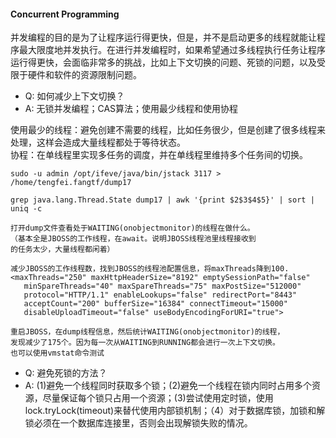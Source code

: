 #### Concurrent Programming

并发编程的目的是为了让程序运行得更快，但是，并不是启动更多的线程就能让程序最大限度地并发执行。在进行并发编程时，如果希望通过多线程执行任务让程序运行得更快，会面临非常多的挑战，比如上下文切换的问题、死锁的问题，以及受限于硬件和软件的资源限制问题。
<br/>
- Q: 如何减少上下文切换？
- A: 无锁并发编程；CAS算法；使用最少线程和使用协程

使用最少的线程：避免创建不需要的线程，比如任务很少，但是创建了很多线程来处理，这样会造成大量线程都处于等待状态。
<br/>
协程：在单线程里实现多任务的调度，并在单线程里维持多个任务间的切换。

```
sudo -u admin /opt/ifeve/java/bin/jstack 3117 > /home/tengfei.fangtf/dump17

grep java.lang.Thread.State dump17 | awk '{print $2$3$4$5}' | sort | uniq -c

打开dump文件查看处于WAITING(onobjectmonitor)的线程在做什么。
（基本全是JBOSS的工作线程，在await。说明JBOSS线程池里线程接收到
的任务太少，大量线程都闲着）

减少JBOSS的工作线程数，找到JBOSS的线程池配置信息，将maxThreads降到100.
<maxThreads="250" maxHttpHeaderSize="8192" emptySessionPath="false"
   minSpareThreads="40" maxSpareThreads="75" maxPostSize="512000"
   protocol="HTTP/1.1" enableLookups="false" redirectPort="8443"
   acceptCount="200" bufferSize="16384" connectTimeout="15000"
   disableUploadTimeout="false" useBodyEncodingForURI="true">
   
重启JBOSS，在dump线程信息，然后统计WAITING(onobjectmonitor)的线程，
发现减少了175个。因为每一次从WAITING到RUNNING都会进行一次上下文切换。
也可以使用vmstat命令测试
```

- Q: 避免死锁的方法？
- A: (1)避免一个线程同时获取多个锁；(2)避免一个线程在锁内同时占用多个资源，尽量保证每个锁只占用一个资源；(3)尝试使用定时锁，使用lock.tryLock(timeout)来替代使用内部锁机制；（4）对于数据库锁，加锁和解锁必须在一个数据库连接里，否则会出现解锁失败的情况。

